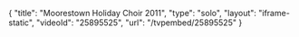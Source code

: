 {
    "title": "Moorestown Holiday Choir 2011",
    "type": "solo",
    "layout": "iframe-static",
    "videoId": "25895525",
    "url": "\/tvpembed\/25895525"
}